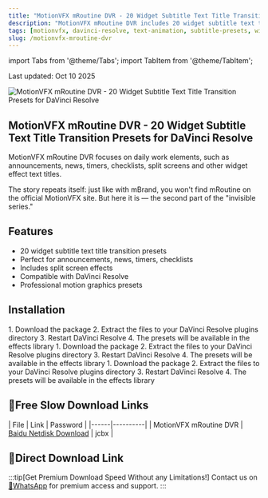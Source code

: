 ```yaml
---
title: "MotionVFX mRoutine DVR - 20 Widget Subtitle Text Title Transition Presets for DaVinci Resolve"
description: "MotionVFX mRoutine DVR includes 20 widget subtitle text title transition presets for DaVinci Resolve, featuring announcements, news, timers, checklists, split screens and other widget effects"
tags: [motionvfx, davinci-resolve, text-animation, subtitle-presets, widget-effects]
slug: /motionvfx-mroutine-dvr
---
```


import Tabs from '@theme/Tabs';
import TabItem from '@theme/TabItem';

<div align="left">
  Last updated: Oct 10 2025
</div>

![MotionVFX mRoutine DVR - 20 Widget Subtitle Text Title Transition Presets for DaVinci Resolve](https://www.gfxcamp.com/wp-content/uploads/2025/10/MotionVFX-mRoutine-DVR.jpg)

## MotionVFX mRoutine DVR - 20 Widget Subtitle Text Title Transition Presets for DaVinci Resolve

MotionVFX mRoutine DVR focuses on daily work elements, such as announcements, news, timers, checklists, split screens and other widget effect text titles.

The story repeats itself: just like with mBrand, you won't find mRoutine on the official MotionVFX site. But here it is — the second part of the "invisible series."

## Features

- 20 widget subtitle text title transition presets
- Perfect for announcements, news, timers, checklists
- Includes split screen effects
- Compatible with DaVinci Resolve
- Professional motion graphics presets

## Installation

<Tabs>
<TabItem value="macos" label="macOS">
1. Download the package
2. Extract the files to your DaVinci Resolve plugins directory
3. Restart DaVinci Resolve
4. The presets will be available in the effects library
</TabItem>
<TabItem value="windows" label="Windows">
1. Download the package
2. Extract the files to your DaVinci Resolve plugins directory
3. Restart DaVinci Resolve
4. The presets will be available in the effects library
</TabItem>
<TabItem value="linux" label="Linux">
1. Download the package
2. Extract the files to your DaVinci Resolve plugins directory
3. Restart DaVinci Resolve
4. The presets will be available in the effects library
</TabItem>
</Tabs>

## 🐌Free Slow Download Links

| File | Link | Password |
|------|----------|
| MotionVFX mRoutine DVR | [Baidu Netdisk Download](https://pan.baidu.com/s/1EoLOu-b6DxUyY-JCa9zQVg?pwd=jcbx) | jcbx |

## 🚀Direct Download Link
:::tip[Get Premium Download Speed Without any Limitations!]
Contact us on [💬WhatsApp](https://wa.me/+8613237610083) for premium  access and support.
:::